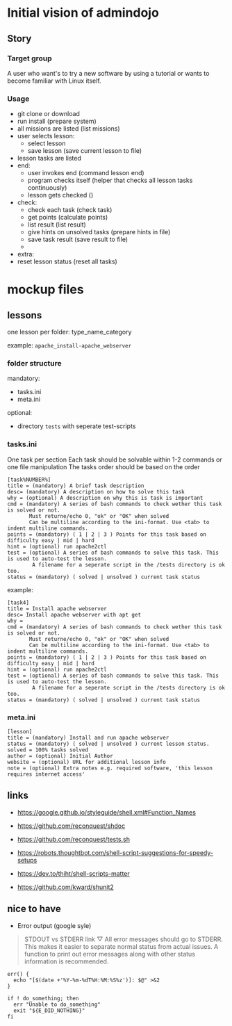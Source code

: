 # Initial vision of admindojo
## Story
### Target group
A user who want's to try a new software by using a tutorial or wants to become familiar with Linux itself.
### Usage
- git clone or download
- run install (prepare system)
- all missions are listed (list missions)
- user selects lesson:
    - select lesson
    - save lesson (save current lesson to file)
- lesson tasks are listed
- end:
    - user invokes end (command lesson end)
    - program checks itself (helper that checks all lesson tasks continuously)
    - lesson gets checked ()
- check: 
    - check each task (check task)
    - get points (calculate points)
    - list result (list result)
    - give hints on unsolved tasks (prepare hints in file)
    - save task result (save result to file)
    - 
- extra:
- reset lesson status (reset all tasks)

# mockup files
## lessons
one lesson per folder: type_name_category

example: `apache_install-apache_webserver`
### folder structure
mandatory:
- tasks.ini
- meta.ini

optional:
- directory `tests` with seperate test-scripts
### tasks.ini
One task per section
Each task should be solvable within 1-2 commands or one file manipulation
The tasks order should be based on the order 
```
[task%NUMBER%]
title = (mandatory) A brief task description
desc= (mandatory) A description on how to solve this task
why = (optional) A description on why this is task is important
cmd = (mandatory) A series of bash commands to check wether this task is solved or not.
       Must returne/echo 0, "ok" or "OK" when solved
       Can be multiline according to the ini-format. Use <tab> to indent multiline commands.
points = (mandatory) ( 1 | 2 | 3 ) Points for this task based on difficulty easy | mid | hard
hint = (optional) run apache2ctl
test = (optional) A series of bash commands to solve this task. This is used to auto-test the lesson.
        A filename for a seperate script in the /tests directory is ok too.
status = (mandatory) ( solved | unsolved ) current task status
```
example:
```
[task4]
title = Install apache webserver
desc= Install apache webserver with apt get
why = 
cmd = (mandatory) A series of bash commands to check wether this task is solved or not.
       Must returne/echo 0, "ok" or "OK" when solved
       Can be multiline according to the ini-format. Use <tab> to indent multiline commands.
points = (mandatory) ( 1 | 2 | 3 ) Points for this task based on difficulty easy | mid | hard
hint = (optional) run apache2ctl
test = (optional) A series of bash commands to solve this task. This is used to auto-test the lesson.
        A filename for a seperate script in the /tests directory is ok too.
status = (mandatory) ( solved | unsolved ) current task status
```
### meta.ini
```
[lesson]
title = (mandatory) Install and run apache webserver
status = (mandatory) ( solved | unsolved ) current lesson status. solved = 100% tasks solved
author = (optional) Initial Author
website = (optional) URL for additional lesson info
note = (optional) Extra notes e.g. required software, 'this lesson requires internet access'
```

## links
- https://google.github.io/styleguide/shell.xml#Function_Names
- https://github.com/reconquest/shdoc
- https://github.com/reconquest/tests.sh


- https://robots.thoughtbot.com/shell-script-suggestions-for-speedy-setups
- https://dev.to/thiht/shell-scripts-matter
- https://github.com/kward/shunit2


## nice to have
- Error output (google syle)
>STDOUT vs STDERR
link ▽ All error messages should go to STDERR.
This makes it easier to separate normal status from actual issues.
A function to print out error messages along with other status information is recommended.
```
err() {
  echo "[$(date +'%Y-%m-%dT%H:%M:%S%z')]: $@" >&2
}

if ! do_something; then
  err "Unable to do_something"
  exit "${E_DID_NOTHING}"
fi
```